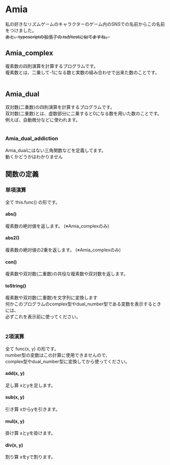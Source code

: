 # Amia
私の好きなリズムゲームのキャラクターのゲーム内のSNSでの名前からこの名前をつけました。<br>
<s>あと、typescriptの拡張子の.tsがtestに似てますね。</s>
&nbsp;<br>
## Amia_complex
複素数の四則演算を計算するプログラムです。<br>
複素数とは、二乗して-1になる数と実数の組み合わせで出来た数のことです。<br>
&nbsp;<br>
## Amia_dual
双対数(二重数)の四則演算を計算するプログラムです。<br>
双対数(二重数)とは、虚数部分に二乗すると0になる数を用いた数のことです。<br>
例えば、自動微分などに使われます。<br>
&nbsp;<br>
### Amia_dual_addiction
Amia_dualにはない三角関数などを定義してます。<br>
動くかどうかはわかりません
## 関数の定義
### 単項演算
全て this.func() の形です。
#### abs()
複素数の絶対値を返します。 (※Amia_complexのみ)
#### abs2()
複素数の絶対値の2乗を返します。 (※Amia_complexのみ)
#### con()
複素数や双対数(二重数)の共役な複素数や双対数を返します。
#### toString()
複素数や双対数(二重数)を文字列に変換します<br>
何かこのプログラムのcomplex型やdual_number型である変数を表示するときには、<br>
必ずこれを表示前に使ってください。<br>
&nbsp;<br>
### 2項演算
全て func(x, y) の形です。<br>
number型の変数はこの計算に使用できませんので、<br>
complex型やdual_number型に変換してから使ってください。
#### add(x, y)
足し算 xとyを足します。
#### sub(x, y)
引き算 xからyを引きます。
#### mul(x, y)
掛け算 xとyを掛けます。
#### div(x, y)
割り算 xをyで割ります。
